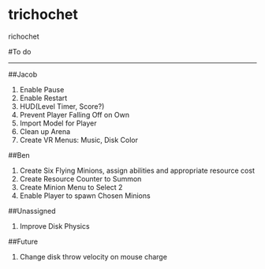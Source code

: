 # trichochet
richochet 

#To do

----------


##Jacob 
1. Enable Pause
2. Enable Restart
3. HUD(Level Timer, Score?)
4. Prevent Player Falling Off on Own
5. Import Model for Player
6. Clean up Arena
7. Create VR Menus: Music, Disk Color



##Ben
1. Create Six Flying Minions, assign abilities and appropriate resource cost
2. Create Resource Counter to Summon
3. Create Minion Menu to Select 2
4. Enable Player to spawn Chosen Minions


##Unassigned
1.	Improve Disk Physics


##Future
1.  Change disk throw velocity on mouse charge
